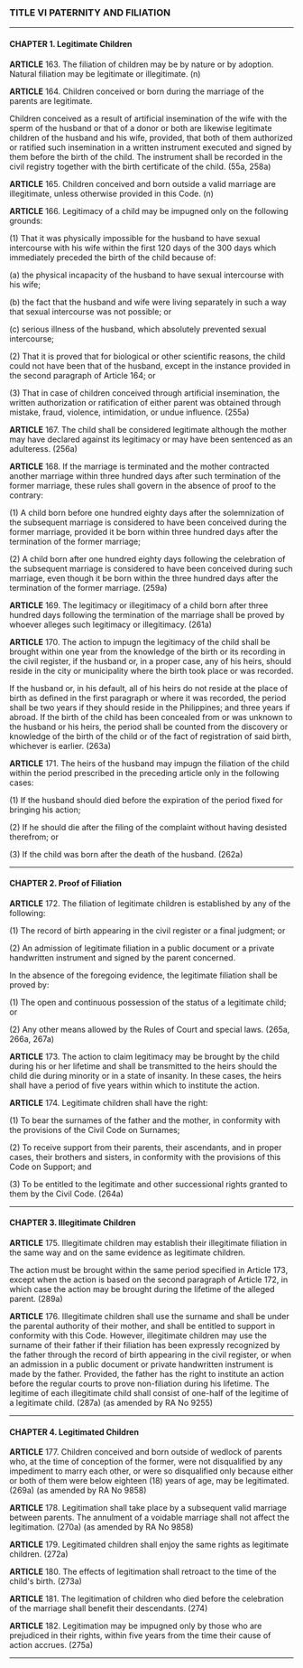 ### TITLE VI PATERNITY AND FILIATION
---
#### CHAPTER 1. Legitimate Children

**ARTICLE** 163. The filiation of children may be by nature or by adoption. Natural filiation may be legitimate or illegitimate. (n)

**ARTICLE** 164. Children conceived or born during the marriage of the parents are legitimate.

Children conceived as a result of artificial insemination of the wife with the sperm of the husband or that of a donor or both are likewise legitimate children of the husband and his wife, provided, that both of them authorized or ratified such insemination in a written instrument executed and signed by them before the birth of the child. The instrument shall be recorded in the civil registry together with the birth certificate of the child. (55a, 258a)

**ARTICLE** 165. Children conceived and born outside a valid marriage are illegitimate, unless otherwise provided in this Code. (n)

**ARTICLE** 166. Legitimacy of a child may be impugned only on the following grounds:

(1) That it was physically impossible for the husband to have sexual intercourse with his wife within the first 120 days of the 300 days which immediately preceded the birth of the child because of:

(a) the physical incapacity of the husband to have sexual intercourse with his wife;

(b) the fact that the husband and wife were living separately in such a way that sexual intercourse was not possible; or

(c) serious illness of the husband, which absolutely prevented sexual intercourse;

(2) That it is proved that for biological or other scientific reasons, the child could not have been that of the husband, except in the instance provided in the second paragraph of Article 164; or

(3) That in case of children conceived through artificial insemination, the written authorization or ratification of either parent was obtained through mistake, fraud, violence, intimidation, or undue influence. (255a)

**ARTICLE** 167. The child shall be considered legitimate although the mother may have declared against its legitimacy or may have been sentenced as an adulteress. (256a)

**ARTICLE** 168. If the marriage is terminated and the mother contracted another marriage within three hundred days after such termination of the former marriage, these rules shall govern in the absence of proof to the contrary:

(1) A child born before one hundred eighty days after the solemnization of the subsequent marriage is considered to have been conceived during the former marriage, provided it be born within three hundred days after the termination of the former marriage;

(2) A child born after one hundred eighty days following the celebration of the subsequent marriage is considered to have been conceived during such marriage, even though it be born within the three hundred days after the termination of the former marriage. (259a)

**ARTICLE** 169. The legitimacy or illegitimacy of a child born after three hundred days following the termination of the marriage shall be proved by whoever alleges such legitimacy or illegitimacy. (261a)

**ARTICLE** 170. The action to impugn the legitimacy of the child shall be brought within one year from the knowledge of the birth or its recording in the civil register, if the husband or, in a proper case, any of his heirs, should reside in the city or municipality where the birth took place or was recorded.

If the husband or, in his default, all of his heirs do not reside at the place of birth as defined in the first paragraph or where it was recorded, the period shall be two years if they should reside in the Philippines; and three years if abroad. If the birth of the child has been concealed from or was unknown to the husband or his heirs, the period shall be counted from the discovery or knowledge of the birth of the child or of the fact of registration of said birth, whichever is earlier. (263a)

**ARTICLE** 171. The heirs of the husband may impugn the filiation of the child within the period prescribed in the preceding article only in the following cases:

(1) If the husband should died before the expiration of the period fixed for bringing his action;

(2) If he should die after the filing of the complaint without having desisted therefrom; or

(3) If the child was born after the death of the husband. (262a)

---
#### CHAPTER 2. Proof of Filiation

**ARTICLE** 172. The filiation of legitimate children is established by any of the following:

(1) The record of birth appearing in the civil register or a final judgment; or

(2) An admission of legitimate filiation in a public document or a private handwritten instrument and signed by the parent concerned.

In the absence of the foregoing evidence, the legitimate filiation shall be proved by:

(1) The open and continuous possession of the status of a legitimate child; or

(2) Any other means allowed by the Rules of Court and special laws. (265a, 266a, 267a)

**ARTICLE** 173. The action to claim legitimacy may be brought by the child during his or her lifetime and shall be transmitted to the heirs should the child die during minority or in a state of insanity. In these cases, the heirs shall have a period of five years within which to institute the action.

**ARTICLE** 174. Legitimate children shall have the right:

(1) To bear the surnames of the father and the mother, in conformity with the provisions of the Civil Code on Surnames;

(2) To receive support from their parents, their ascendants, and in proper cases, their brothers and sisters, in conformity with the provisions of this Code on Support; and

(3) To be entitled to the legitimate and other successional rights granted to them by the Civil Code. (264a)

---
#### CHAPTER 3. Illegitimate Children

**ARTICLE** 175. Illegitimate children may establish their illegitimate filiation in the same way and on the same evidence as legitimate children.

The action must be brought within the same period specified in Article 173, except when the action is based on the second paragraph of Article 172, in which case the action may be brought during the lifetime of the alleged parent. (289a)

**ARTICLE** 176. Illegitimate children shall use the surname and shall be under the parental authority of their mother, and shall be entitled to support in conformity with this Code. However, illegitimate children may use the surname of their father if their filiation has been expressly recognized by the father through the record of birth appearing in the civil register, or when an admission in a public document or private handwritten instrument is made by the father. Provided, the father has the right to institute an action before the regular courts to prove non-filiation during his lifetime. The legitime of each illegitimate child shall consist of one-half of the legitime of a legitimate child. (287a) (as amended by RA No 9255)

---
#### CHAPTER 4. Legitimated Children

**ARTICLE** 177. Children conceived and born outside of wedlock of parents who, at the time of conception of the former, were not disqualified by any impediment to marry each other, or were so disqualified only because either or both of them were below eighteen (18) years of age, may be legitimated.(269a) (as amended by RA No 9858)

**ARTICLE** 178. Legitimation shall take place by a subsequent valid marriage between parents. The annulment of a voidable marriage shall not affect the legitimation. (270a) (as amended by RA No 9858)

**ARTICLE** 179. Legitimated children shall enjoy the same rights as legitimate children. (272a)

**ARTICLE** 180. The effects of legitimation shall retroact to the time of the child's birth. (273a)

**ARTICLE** 181. The legitimation of children who died before the celebration of the marriage shall benefit their descendants. (274)

**ARTICLE** 182. Legitimation may be impugned only by those who are prejudiced in their rights, within five years from the time their cause of action accrues. (275a)


---
